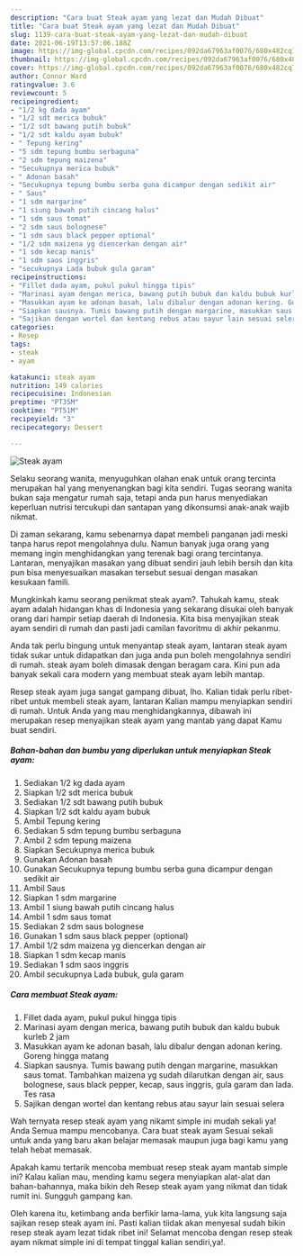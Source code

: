 ```yaml
---
description: "Cara buat Steak ayam yang lezat dan Mudah Dibuat"
title: "Cara buat Steak ayam yang lezat dan Mudah Dibuat"
slug: 1139-cara-buat-steak-ayam-yang-lezat-dan-mudah-dibuat
date: 2021-06-19T13:57:06.188Z
image: https://img-global.cpcdn.com/recipes/092da67963af0076/680x482cq70/steak-ayam-foto-resep-utama.jpg
thumbnail: https://img-global.cpcdn.com/recipes/092da67963af0076/680x482cq70/steak-ayam-foto-resep-utama.jpg
cover: https://img-global.cpcdn.com/recipes/092da67963af0076/680x482cq70/steak-ayam-foto-resep-utama.jpg
author: Connor Ward
ratingvalue: 3.6
reviewcount: 5
recipeingredient:
- "1/2 kg dada ayam"
- "1/2 sdt merica bubuk"
- "1/2 sdt bawang putih bubuk"
- "1/2 sdt kaldu ayam bubuk"
- " Tepung kering"
- "5 sdm tepung bumbu serbaguna"
- "2 sdm tepung maizena"
- "Secukupnya merica bubuk"
- " Adonan basah"
- "Secukupnya tepung bumbu serba guna dicampur dengan sedikit air"
- " Saus"
- "1 sdm margarine"
- "1 siung bawah putih cincang halus"
- "1 sdm saus tomat"
- "2 sdm saus bolognese"
- "1 sdm saus black pepper optional"
- "1/2 sdm maizena yg diencerkan dengan air"
- "1 sdm kecap manis"
- "1 sdm saos inggris"
- "secukupnya Lada bubuk gula garam"
recipeinstructions:
- "Fillet dada ayam, pukul pukul hingga tipis"
- "Marinasi ayam dengan merica, bawang putih bubuk dan kaldu bubuk kurleb 2 jam"
- "Masukkan ayam ke adonan basah, lalu dibalur dengan adonan kering. Goreng hingga matang"
- "Siapkan sausnya. Tumis bawang putih dengan margarine, masukkan saus tomat. Tambahkan maizena yg sudah dilarutkan dengan air, saus bolognese, saus black pepper, kecap, saus inggris, gula garam dan lada. Tes rasa"
- "Sajikan dengan wortel dan kentang rebus atau sayur lain sesuai selera"
categories:
- Resep
tags:
- steak
- ayam

katakunci: steak ayam 
nutrition: 149 calories
recipecuisine: Indonesian
preptime: "PT35M"
cooktime: "PT51M"
recipeyield: "3"
recipecategory: Dessert

---
```



![Steak ayam](https://img-global.cpcdn.com/recipes/092da67963af0076/680x482cq70/steak-ayam-foto-resep-utama.jpg)

Selaku seorang wanita, menyuguhkan olahan enak untuk orang tercinta merupakan hal yang menyenangkan bagi kita sendiri. Tugas seorang  wanita bukan saja mengatur rumah saja, tetapi anda pun harus menyediakan keperluan nutrisi tercukupi dan santapan yang dikonsumsi anak-anak wajib nikmat.

Di zaman  sekarang, kamu sebenarnya dapat membeli panganan jadi meski tanpa harus repot mengolahnya dulu. Namun banyak juga orang yang memang ingin menghidangkan yang terenak bagi orang tercintanya. Lantaran, menyajikan masakan yang dibuat sendiri jauh lebih bersih dan kita pun bisa menyesuaikan masakan tersebut sesuai dengan masakan kesukaan famili. 



Mungkinkah kamu seorang penikmat steak ayam?. Tahukah kamu, steak ayam adalah hidangan khas di Indonesia yang sekarang disukai oleh banyak orang dari hampir setiap daerah di Indonesia. Kita bisa menyajikan steak ayam sendiri di rumah dan pasti jadi camilan favoritmu di akhir pekanmu.

Anda tak perlu bingung untuk menyantap steak ayam, lantaran steak ayam tidak sukar untuk didapatkan dan juga anda pun boleh mengolahnya sendiri di rumah. steak ayam boleh dimasak dengan beragam cara. Kini pun ada banyak sekali cara modern yang membuat steak ayam lebih mantap.

Resep steak ayam juga sangat gampang dibuat, lho. Kalian tidak perlu ribet-ribet untuk membeli steak ayam, lantaran Kalian mampu menyiapkan sendiri di rumah. Untuk Anda yang mau menghidangkannya, dibawah ini merupakan resep menyajikan steak ayam yang mantab yang dapat Kamu buat sendiri.

<!--inarticleads1-->

##### Bahan-bahan dan bumbu yang diperlukan untuk menyiapkan Steak ayam:

1. Sediakan 1/2 kg dada ayam
1. Siapkan 1/2 sdt merica bubuk
1. Sediakan 1/2 sdt bawang putih bubuk
1. Siapkan 1/2 sdt kaldu ayam bubuk
1. Ambil  Tepung kering
1. Sediakan 5 sdm tepung bumbu serbaguna
1. Ambil 2 sdm tepung maizena
1. Siapkan Secukupnya merica bubuk
1. Gunakan  Adonan basah
1. Gunakan Secukupnya tepung bumbu serba guna dicampur dengan sedikit air
1. Ambil  Saus
1. Siapkan 1 sdm margarine
1. Ambil 1 siung bawah putih cincang halus
1. Ambil 1 sdm saus tomat
1. Sediakan 2 sdm saus bolognese
1. Gunakan 1 sdm saus black pepper (optional)
1. Ambil 1/2 sdm maizena yg diencerkan dengan air
1. Siapkan 1 sdm kecap manis
1. Sediakan 1 sdm saos inggris
1. Ambil secukupnya Lada bubuk, gula garam




<!--inarticleads2-->

##### Cara membuat Steak ayam:

1. Fillet dada ayam, pukul pukul hingga tipis
1. Marinasi ayam dengan merica, bawang putih bubuk dan kaldu bubuk kurleb 2 jam
1. Masukkan ayam ke adonan basah, lalu dibalur dengan adonan kering. Goreng hingga matang
1. Siapkan sausnya. Tumis bawang putih dengan margarine, masukkan saus tomat. Tambahkan maizena yg sudah dilarutkan dengan air, saus bolognese, saus black pepper, kecap, saus inggris, gula garam dan lada. Tes rasa
1. Sajikan dengan wortel dan kentang rebus atau sayur lain sesuai selera




Wah ternyata resep steak ayam yang nikamt simple ini mudah sekali ya! Anda Semua mampu mencobanya. Cara buat steak ayam Sesuai sekali untuk anda yang baru akan belajar memasak maupun juga bagi kamu yang telah hebat memasak.

Apakah kamu tertarik mencoba membuat resep steak ayam mantab simple ini? Kalau kalian mau, mending kamu segera menyiapkan alat-alat dan bahan-bahannya, maka bikin deh Resep steak ayam yang nikmat dan tidak rumit ini. Sungguh gampang kan. 

Oleh karena itu, ketimbang anda berfikir lama-lama, yuk kita langsung saja sajikan resep steak ayam ini. Pasti kalian tiidak akan menyesal sudah bikin resep steak ayam lezat tidak ribet ini! Selamat mencoba dengan resep steak ayam nikmat simple ini di tempat tinggal kalian sendiri,ya!.

